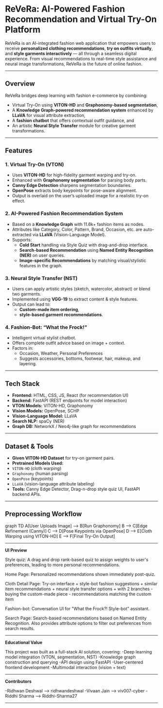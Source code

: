 # ReVeRa: AI-Powered Fashion Recommendation and Virtual Try-On Platform

ReVeRa is an AI-integrated fashion web application that empowers users to receive **personalized clothing recommendations**, **try on outfits virtually**, and **style garments interactively** — all through a seamless digital experience. From visual recommendations to real-time style assistance and neural image transformations, ReVeRa is the future of online fashion.

---

## Overview

ReVeRa bridges deep learning with fashion e-commerce by combining:
- Virtual Try-On using **VITON-HD** and **Graphonomy-based segmentation**,
- A **Knowledge Graph-powered recommendation system** enhanced by **LLaVA** for visual attribute extraction,
- A **fashion chatbot** that offers contextual outfit guidance, and
- An artistic **Neural Style Transfer** module for creative garment transformations.

---

## Features

### 1. Virtual Try-On (VTON)

- Uses **VITON-HD** for high-fidelity garment warping and try-on.
- Enhanced with **Graphonomy segmentation** for parsing body parts.
- **Canny Edge Detection** sharpens segmentation boundaries.
- **OpenPose** extracts body keypoints for pose-aware alignment.
- Output is overlaid on the user’s uploaded image for a realistic try-on effect.

### 2. AI-Powered Fashion Recommendation System

- Based on a **Knowledge Graph** with 11.6k+ fashion items as nodes.
- Attributes like Category, Color, Pattern, Brand, Occasion, etc. are auto-extracted via **LLaVA** (Vision-Language Model).
- Supports:
  - **Cold Start** handling via Style Quiz with drag-and-drop interface.
  - **Search-based Recommendation** using **Named Entity Recognition (NER)** on user queries.
  - **Image-specific Recommendations** by matching visual/stylistic features in the graph.

### 3. Neural Style Transfer (NST)

- Users can apply artistic styles (sketch, watercolor, abstract) or blend two garments.
- Implemented using **VGG-19** to extract content & style features.
- Output can lead to:
  - **Custom-made item ordering**,
  - **style-based garment recommendations**.

### 4. Fashion-Bot: “What the Frock!”

- Intelligent virtual stylist chatbot.
- Offers complete outfit advice based on image + context.
- Factors in:
  - Occasion, Weather, Personal Preferences
  - Suggests accessories, bottoms, footwear, hair, makeup, and layering.

---

## Tech Stack

- **Frontend:** HTML, CSS, JS, React (for recommendation UI)
- **Backend:** FastAPI (REST endpoints for model interaction)
- **VTON Models:** VITON-HD, Graphonomy
- **Vision Models:** OpenPose, SCHP
- **Vision-Language Model:** LLaVA
- **Search NLP:** spaCy (NER)
- **Graph DB:** NetworkX / Neo4j-like graph for recommendations

---

## Dataset & Tools

-  **Given VITON-HD Dataset** for try-on garment pairs.
-  **Pretrained Models Used:**
  - `VITON-HD` (cloth warping)
  - `Graphonomy` (human parsing)
  - `OpenPose` (keypoints)
  - `LLaVA` (vision-language attribute labeling)
-  **Tools:** Canny Edge Detector, Drag-n-drop style quiz UI, FastAPI backend APIs.

---

##  Preprocessing Workflow

graph TD
    A[User Uploads Image] --> B[Run Graphonomy]
    B --> C[Edge Refinement (Canny)]
    C --> D[Pose Keypoints via OpenPose]
    D --> E[Cloth Warping using VITON-HD]
    E --> F[Final Try-On Output]

--------------------------------------------------------------------------------------------------------
**UI Preview**

Style quiz: A drag and drop rank-based quiz to assign weights to user's preferences, leading to more personal recommendations.

Home Page: Personalized recommendations shown immediately post-quiz.

Cloth Detail Page: Try-on interface + style-bot fashion suggestions + similar item recommendations + neural style transfer options + with 2 branches - buying the custom-made piece
                                                - recommendations matching the custom item

Fashion-bot: Conversation UI for "What the Frock?! Style-bot" assistant.

Search Page: Search-based recommendations based on Named Entity Recognition. Also provides attribute options to filter out preferences from search results.

--------------------------------------------------------------------------------------------------------
**Educational Value**

This project was built as a full-stack AI solution, covering:
-Deep learning model integration (VTON, segmentation, NST)
-Knowledge graph construction and querying
-API design using FastAPI
-User-centered frontend development
-Multimodal interaction (vision + text)

--------------------------------------------------------------------------------------------------------
**Contributors**
 
-Ridhwan Deshwal --> ridhwandeshwal
-Vivaan Jain --> viv007-cyber
-Riddhi Sharma --> Riddhi-Sharma27

--------------------------------------------------------------------------------------------------------





